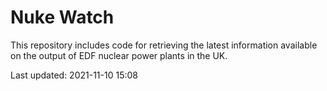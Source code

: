 # Nuke Watch

This repository includes code for retrieving the latest information available on the output of EDF nuclear power plants in the UK.

Last updated: 2021-11-10 15:08
